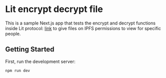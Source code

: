 # Lit encrypt decrypt file

This is a sample Next.js app that tests the encrypt and decrypt functions inside Lit protocol: [link](https://developer.litprotocol.com/) to  give files on IPFS permissions to view for specific people.

## Getting Started

First, run the development server:

```bash
npm run dev
```
